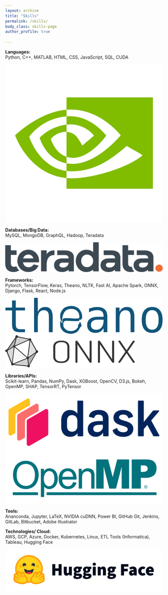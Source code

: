 ```yaml
---
layout: archive
title: "Skills"
permalink: /skills/
body_class: skills-page
author_profile: true

---
```


<div class="skills-section">

  <!-- Skill Set Box 1: Languages -->
  <div class="skillset-box">
    <p><strong>Languages:</strong><br>
     Python, C++, MATLAB, HTML, CSS, JavaScript, SQL, CUDA
     </p>
    <div class="skill-icons">
      <!-- Use Devicon classes (make sure Devicon is linked in default.html) -->
      <i class="devicon-python-plain colored" title="Python"></i>
      <i class="devicon-cplusplus-plain colored" title="C++"></i>
      <i class="devicon-matlab-plain colored" title="MATLAB"></i>
      <i class="devicon-html5-plain colored" title="HTML5"></i>
      <i class="devicon-css3-plain colored" title="CSS3"></i>
      <i class="devicon-javascript-plain colored" title="JavaScript"></i>
      <i class="devicon-azuresqldatabase-plain colored" title="SQL"></i>
      <img src="../images/cuda.svg" alt="CUDA" class="custom-icon" title="CUDA">
    </div>
  </div>



  <!-- Skill Set Box 1: Database -->
  <div class="skillset-box">
    <p><strong>Databases/Big Data:</strong><br>
      MySQL, MongoDB, GraphQL, Hadoop, Teradata
     </p>
    <div class="skill-icons">
      <!-- Use Devicon classes (make sure Devicon is linked in default.html) -->
      <i class="devicon-mysql-original colored" title="MySQL"></i>
      <i class="devicon-mongodb-plain colored" title="MongoDB"></i>
      <i class="devicon-graphql-plain colored" title="GraphQL"></i>
      <i class="devicon-hadoop-plain" title="Hadoop"></i>
      <img src="../images/teradata.png" alt="Teradata" class="custom-icon" title="Teradata Database">
    </div>
  </div>


  <!-- Skill Set Box 2: Frameworks -->
   <div class="skillset-box">
    <p><strong>Frameworks:</strong><br>
      Pytorch, TensorFlow, Keras, Theano, NLTK, Fast AI, Apache Spark, ONNX, Django, Flask, React, Node.js    
     </p>
    <div class="skill-icons">
      <i class="devicon-pytorch-plain colored" title="PyTorch"></i>
      <i class="devicon-tensorflow-original colored" title="TensorFlow"></i>
      <i class="devicon-keras-plain colored" title="Keras"></i>
      <img src="../images/Theano_logo.svg" alt="Theano" class="custom-icon" title="Theano">
      <i class="devicon-apachespark-plain colored" title="Apache Spark"></i>
      <img src="../images/onnx.svg" alt="ONNX" class="custom-icon" title="ONNX">
      <i class="devicon-django-plain colored" title="Django"></i>
      <i class="devicon-flask-original colored" title="Flask"></i>
      <i class="devicon-react-original colored" title="React"></i>
      <i class="devicon-nodejs-plain-wordmark colored" title="Node.js "></i>
  </div>
</div>





  <!-- Skill Set Box 2: Libraries/APIs -->
   <div class="skillset-box">
    <p><strong>Libraries/APIs:</strong><br>
      Scikit-learn, Pandas, NumPy, Dask, XGBoost, OpenCV, D3.js, Bokeh, OpenMP, SHAP, TensorRT, PyTensor         
     </p>
    <div class="skill-icons">
      <i class="devicon-scikitlearn-plain colored" title="Scikit-learn"></i>
      <i class="devicon-pandas-plain colored" title="Pandas"></i>
      <i class="devicon-numpy-plain colored" title="NumPy"></i>
      <img src="../images/dask.svg" alt="Dask" class="custom-icon" title="Dask">
      <i class="devicon-opencv-plain-wordmark" title="OpenCV"></i>
      <i class="devicon-d3js-plain colored" title="D3.js"></i>
      <img src="../images/OpenMP_logo.svg" alt="OpenMP" class="custom-icon" title="OpenMP">
  </div>
</div>






  <!-- Skill Set Box 2: Tools -->
   <div class="skillset-box">
    <p><strong>Tools:</strong><br>
      Ananconda, Jupyter, LaTeX, NVIDIA cuDNN, Power BI, GitHub Git, Jenkins, GitLab, Bitbucket, Adobe Illustrator          
     </p>
    <div class="skill-icons">
      <i class="devicon-anaconda-original colored" title="Ananconda"></i>
      <i class="devicon-jupyter-plain colored" title="Jupyter"></i>
      <i class="devicon-latex-original colored" title="LaTeX "></i>
      <i class="devicon-github-original-wordmark colored" title="GitHub"></i>
      <i class="devicon-git-plain colored" title="Git"></i>
      <i class="devicon-jenkins-line" title="Jenkins"></i>
      <i class="devicon-gitlab-plain colored" title="GitLab"></i>
      <i class="devicon-bitbucket-original colored" title="Bitbucket"></i>
      <i class="devicon-illustrator-plain colored" title="Adobe Illustrator"></i>
    </div>
  </div>


  <!-- Skill Set Box 2: Technologies -->
   <div class="skillset-box">
    <p><strong>Technologies/ Cloud:</strong><br>
      AWS, GCP, Azure, Docker, Kubernetes, Linux, ETL Tools (Informatica), Tableau, Hugging Face                
     </p>
    <div class="skill-icons">
      <i class="devicon-amazonwebservices-plain-wordmark colored" title="AWS"></i>
      <i class="devicon-googlecloud-plain-wordmark" title="Google Cloud "></i>
      <i class="devicon-azure-plain" title="Azure"></i>
      <i class="devicon-docker-plain colored" title="Docker"></i>
      <i class="devicon-kubernetes-plain-wordmark" title="Kubernetes"></i>
      <i class="devicon-linux-plain colored" title="Linux"></i>
      <i class="devicon-bitbucket-original colored" title="Bitbucket"></i>
      <img src="../images/hf.svg" alt="Hugging Face" class="custom-icon" title="Hugging Face">
    </div>
  </div>


</div>









